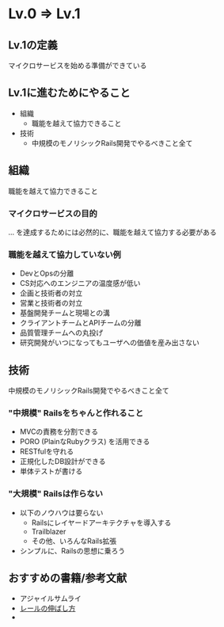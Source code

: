 # Lv.0 => Lv.1

## Lv.1の定義

マイクロサービスを始める準備ができている

## Lv.1に進むためにやること

- 組織
  - 職能を越えて協力できること
- 技術
  - 中規模のモノリシックRails開発でやるべきこと全て
  
## 組織

職能を越えて協力できること

### マイクロサービスの目的

...
を達成するためには必然的に、職能を越えて協力する必要がある

### 職能を越えて協力していない例

- DevとOpsの分離
- CS対応へのエンジニアの温度感が低い
- 企画と技術者の対立
- 営業と技術者の対立
- 基盤開発チームと現場との溝
- クライアントチームとAPIチームの分離
- 品質管理チームへの丸投げ
- 研究開発がいつになってもユーザへの価値を産み出さない

## 技術

中規模のモノリシックRails開発でやるべきこと全て

### "中規模" Railsをちゃんと作れること

- MVCの責務を分割できる
- PORO (PlainなRubyクラス) を活用できる
- RESTfulを守れる
- 正規化したDB設計ができる
- 単体テストが書ける

### "大規模" Railsは作らない

- 以下のノウハウは要らない
  - Railsにレイヤードアーキテクチャを導入する
  - Trailblazer
  - その他、いろんなRails拡張
- シンプルに、Railsの思想に乗ろう

## おすすめの書籍/参考文献

- アジャイルサムライ
- [レールの伸ばし方](https://speakerdeck.com/willnet/rerufalseshen-basifang)
- []()
